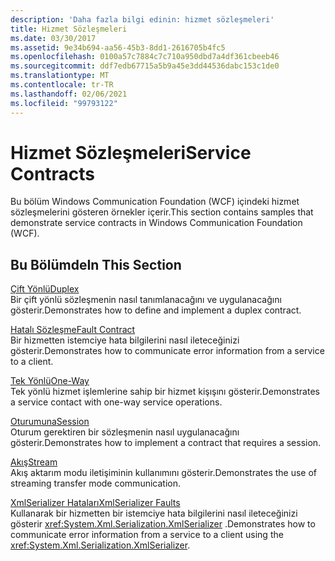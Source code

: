 ```yaml
---
description: 'Daha fazla bilgi edinin: hizmet sözleşmeleri'
title: Hizmet Sözleşmeleri
ms.date: 03/30/2017
ms.assetid: 9e34b694-aa56-45b3-8dd1-2616705b4fc5
ms.openlocfilehash: 0100a57c7884c7c710a950dbd7a4df361cbeeb46
ms.sourcegitcommit: ddf7edb67715a5b9a45e3dd44536dabc153c1de0
ms.translationtype: MT
ms.contentlocale: tr-TR
ms.lasthandoff: 02/06/2021
ms.locfileid: "99793122"
---
```

# <a name="service-contracts"></a><span data-ttu-id="e0f6b-103">Hizmet Sözleşmeleri</span><span class="sxs-lookup"><span data-stu-id="e0f6b-103">Service Contracts</span></span>

<span data-ttu-id="e0f6b-104">Bu bölüm Windows Communication Foundation (WCF) içindeki hizmet sözleşmelerini gösteren örnekler içerir.</span><span class="sxs-lookup"><span data-stu-id="e0f6b-104">This section contains samples that demonstrate service contracts in Windows Communication Foundation (WCF).</span></span>  
  
## <a name="in-this-section"></a><span data-ttu-id="e0f6b-105">Bu Bölümde</span><span class="sxs-lookup"><span data-stu-id="e0f6b-105">In This Section</span></span>  

 [<span data-ttu-id="e0f6b-106">Çift Yönlü</span><span class="sxs-lookup"><span data-stu-id="e0f6b-106">Duplex</span></span>](duplex.md)  
 <span data-ttu-id="e0f6b-107">Bir çift yönlü sözleşmenin nasıl tanımlanacağını ve uygulanacağını gösterir.</span><span class="sxs-lookup"><span data-stu-id="e0f6b-107">Demonstrates how to define and implement a duplex contract.</span></span>  
  
 [<span data-ttu-id="e0f6b-108">Hatalı Sözleşme</span><span class="sxs-lookup"><span data-stu-id="e0f6b-108">Fault Contract</span></span>](fault-contract.md)  
 <span data-ttu-id="e0f6b-109">Bir hizmetten istemciye hata bilgilerini nasıl ileteceğinizi gösterir.</span><span class="sxs-lookup"><span data-stu-id="e0f6b-109">Demonstrates how to communicate error information from a service to a client.</span></span>  
  
 [<span data-ttu-id="e0f6b-110">Tek Yönlü</span><span class="sxs-lookup"><span data-stu-id="e0f6b-110">One-Way</span></span>](one-way.md)  
 <span data-ttu-id="e0f6b-111">Tek yönlü hizmet işlemlerine sahip bir hizmet kişışını gösterir.</span><span class="sxs-lookup"><span data-stu-id="e0f6b-111">Demonstrates a service contact with one-way service operations.</span></span>  
  
 [<span data-ttu-id="e0f6b-112">Oturumuna</span><span class="sxs-lookup"><span data-stu-id="e0f6b-112">Session</span></span>](session.md)  
 <span data-ttu-id="e0f6b-113">Oturum gerektiren bir sözleşmenin nasıl uygulanacağını gösterir.</span><span class="sxs-lookup"><span data-stu-id="e0f6b-113">Demonstrates how to implement a contract that requires a session.</span></span>  
  
 [<span data-ttu-id="e0f6b-114">Akış</span><span class="sxs-lookup"><span data-stu-id="e0f6b-114">Stream</span></span>](stream.md)  
 <span data-ttu-id="e0f6b-115">Akış aktarım modu iletişiminin kullanımını gösterir.</span><span class="sxs-lookup"><span data-stu-id="e0f6b-115">Demonstrates the use of streaming transfer mode communication.</span></span>  
  
 [<span data-ttu-id="e0f6b-116">XmlSerializer Hataları</span><span class="sxs-lookup"><span data-stu-id="e0f6b-116">XmlSerializer Faults</span></span>](xmlserializer-faults.md)  
 <span data-ttu-id="e0f6b-117">Kullanarak bir hizmetten bir istemciye hata bilgilerini nasıl ileteceğinizi gösterir <xref:System.Xml.Serialization.XmlSerializer> .</span><span class="sxs-lookup"><span data-stu-id="e0f6b-117">Demonstrates how to communicate error information from a service to a client using the <xref:System.Xml.Serialization.XmlSerializer>.</span></span>
